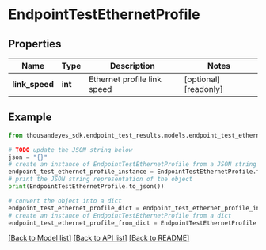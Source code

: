 # EndpointTestEthernetProfile


## Properties

Name | Type | Description | Notes
------------ | ------------- | ------------- | -------------
**link_speed** | **int** | Ethernet profile link speed | [optional] [readonly] 

## Example

```python
from thousandeyes_sdk.endpoint_test_results.models.endpoint_test_ethernet_profile import EndpointTestEthernetProfile

# TODO update the JSON string below
json = "{}"
# create an instance of EndpointTestEthernetProfile from a JSON string
endpoint_test_ethernet_profile_instance = EndpointTestEthernetProfile.from_json(json)
# print the JSON string representation of the object
print(EndpointTestEthernetProfile.to_json())

# convert the object into a dict
endpoint_test_ethernet_profile_dict = endpoint_test_ethernet_profile_instance.to_dict()
# create an instance of EndpointTestEthernetProfile from a dict
endpoint_test_ethernet_profile_from_dict = EndpointTestEthernetProfile.from_dict(endpoint_test_ethernet_profile_dict)
```
[[Back to Model list]](../README.md#documentation-for-models) [[Back to API list]](../README.md#documentation-for-api-endpoints) [[Back to README]](../README.md)


